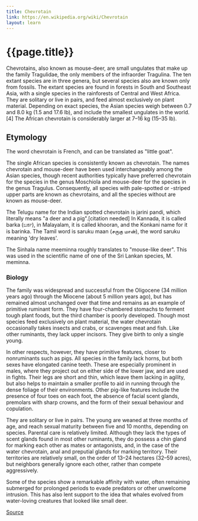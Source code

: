 ```yaml
---
title: Chevrotain
link: https://en.wikipedia.org/wiki/Chevrotain
layout: learn
---
```

# {{page.title}}

Chevrotains, also known as mouse-deer, are small ungulates that make up the family Tragulidae, the only members of the infraorder Tragulina. The ten extant species are in three genera, but several species also are known only from fossils. The extant species are found in forests in South and Southeast Asia, with a single species in the rainforests of Central and West Africa. They are solitary or live in pairs, and feed almost exclusively on plant material. Depending on exact species, the Asian species weigh between 0.7 and 8.0 kg (1.5 and 17.6 lb), and include the smallest ungulates in the world.[4] The African chevrotain is considerably larger at 7–16 kg (15–35 lb).

## Etymology

The word chevrotain is French, and can be translated as "little goat".

The single African species is consistently known as chevrotain. The names chevrotain and mouse-deer have been used interchangeably among the Asian species, though recent authorities typically have preferred chevrotain for the species in the genus Moschiola and mouse-deer for the species in the genus Tragulus. Consequently, all species with pale-spotted or -striped upper parts are known as chevrotains, and all the species without are known as mouse-deer.

The Telugu name for the Indian spotted chevrotain is jarini pandi, which literally means "a deer and a pig".[citation needed] In Kannada, it is called barka (ಬರ್ಕ), in Malayalam, it is called khooran, and the Konkani name for it is barinka. The Tamil word is saruku maan (சருகு மான்), the word saruku meaning 'dry leaves'.

The Sinhala name meeminna roughly translates to "mouse-like deer". This was used in the scientific name of one of the Sri Lankan species, M. meminna.

### Biology

The family was widespread and successful from the Oligocene (34 million years ago) through the Miocene (about 5 million years ago), but has remained almost unchanged over that time and remains as an example of primitive ruminant form. They have four-chambered stomachs to ferment tough plant foods, but the third chamber is poorly developed. Though most species feed exclusively on plant material, the water chevrotain occasionally takes insects and crabs, or scavenges meat and fish. Like other ruminants, they lack upper incisors. They give birth to only a single young.

In other respects, however, they have primitive features, closer to nonruminants such as pigs. All species in the family lack horns, but both sexes have elongated canine teeth. These are especially prominent in males, where they project out on either side of the lower jaw, and are used in fights. Their legs are short and thin, which leave them lacking in agility, but also helps to maintain a smaller profile to aid in running through the dense foliage of their environments. Other pig-like features include the presence of four toes on each foot, the absence of facial scent glands, premolars with sharp crowns, and the form of their sexual behaviour and copulation.

They are solitary or live in pairs. The young are weaned at three months of age, and reach sexual maturity between five and 10 months, depending on species. Parental care is relatively limited. Although they lack the types of scent glands found in most other ruminants, they do possess a chin gland for marking each other as mates or antagonists, and, in the case of the water chevrotain, anal and preputial glands for marking territory. Their territories are relatively small, on the order of 13–24 hectares (32–59 acres), but neighbors generally ignore each other, rather than compete aggressively.

Some of the species show a remarkable affinity with water, often remaining submerged for prolonged periods to evade predators or other unwelcome intrusion. This has also lent support to the idea that whales evolved from water-loving creatures that looked like small deer.


[Source](page.link)
